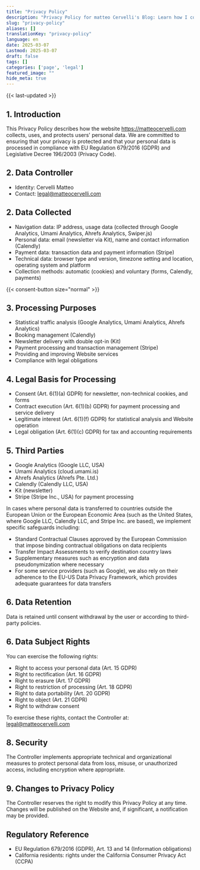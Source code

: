 ```yaml
---
title: "Privacy Policy"
description: "Privacy Policy for matteo Cervelli's Blog: Learn how I collect, use, and protect your personal data in compliance with GDPR and privacy laws"
slug: "privacy-policy"
aliases: []
translationKey: "privacy-policy"
language: en
date: 2025-03-07
Lastmod: 2025-03-07
draft: false 
tags: []
categories: ['page', 'legal']
featured_image: ""
hide_meta: true
---
```


{{< last-updated >}}

## 1. Introduction

This Privacy Policy describes how the website <https://matteocervelli.com> collects, uses, and protects users' personal data. We are committed to ensuring that your privacy is protected and that your personal data is processed in compliance with EU Regulation 679/2016 (GDPR) and Legislative Decree 196/2003 (Privacy Code).

## 2. Data Controller

- Identity: Cervelli Matteo
- Contact: <legal@matteocervelli.com>

## 2. Data Collected

- Navigation data: IP address, usage data (collected through Google Analytics, Umami Analytics, Ahrefs Analytics, Swiper.js)
- Personal data: email (newsletter via Kit), name and contact information (Calendly)
- Payment data: transaction data and payment information (Stripe)
- Technical data: browser type and version, timezone setting and location, operating system and platform
- Collection methods: automatic (cookies) and voluntary (forms, Calendly, payments)

<div class="cookie-consent-section">
{{< consent-button size="normal" >}}
</div>

## 3. Processing Purposes

- Statistical traffic analysis (Google Analytics, Umami Analytics, Ahrefs Analytics)
- Booking management (Calendly)
- Newsletter delivery with double opt-in (Kit)
- Payment processing and transaction management (Stripe)
- Providing and improving Website services
- Compliance with legal obligations

## 4. Legal Basis for Processing

- Consent (Art. 6(1)(a) GDPR) for newsletter, non-technical cookies, and forms
- Contract execution (Art. 6(1)(b) GDPR) for payment processing and service delivery
- Legitimate interest (Art. 6(1)(f) GDPR) for statistical analysis and Website operation
- Legal obligation (Art. 6(1)(c) GDPR) for tax and accounting requirements

## 5. Third Parties

- Google Analytics (Google LLC, USA)
- Umami Analytics (cloud.umami.is)
- Ahrefs Analytics (Ahrefs Pte. Ltd.)
- Calendly (Calendly LLC, USA)
- Kit (newsletter)
- Stripe (Stripe Inc., USA) for payment processing

In cases where personal data is transferred to countries outside the European Union or the European Economic Area (such as the United States, where Google LLC, Calendly LLC, and Stripe Inc. are based), we implement specific safeguards including:

- Standard Contractual Clauses approved by the European Commission that impose binding contractual obligations on data recipients
- Transfer Impact Assessments to verify destination country laws
- Supplementary measures such as encryption and data pseudonymization where necessary
- For some service providers (such as Google), we also rely on their adherence to the EU-US Data Privacy Framework, which provides adequate guarantees for data transfers

## 6. Data Retention

Data is retained until consent withdrawal by the user or according to third-party policies.

## 6. Data Subject Rights

You can exercise the following rights:

- Right to access your personal data (Art. 15 GDPR)
- Right to rectification (Art. 16 GDPR)
- Right to erasure (Art. 17 GDPR)
- Right to restriction of processing (Art. 18 GDPR)
- Right to data portability (Art. 20 GDPR)
- Right to object (Art. 21 GDPR)
- Right to withdraw consent

To exercise these rights, contact the Controller at: <legal@matteocervelli.com>

## 8. Security

The Controller implements appropriate technical and organizational measures to protect personal data from loss, misuse, or unauthorized access, including encryption where appropriate.

## 9. Changes to Privacy Policy

The Controller reserves the right to modify this Privacy Policy at any time. Changes will be published on the Website and, if significant, a notification may be provided.

## Regulatory Reference

- EU Regulation 679/2016 (GDPR), Art. 13 and 14 (Information obligations)
- California residents: rights under the California Consumer Privacy Act (CCPA)
